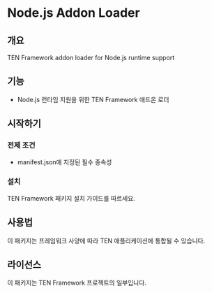 # Node.js Addon Loader

## 개요

TEN Framework addon loader for Node.js runtime support

## 기능

- Node.js 런타임 지원을 위한 TEN Framework 애드온 로더

## 시작하기

### 전제 조건

- manifest.json에 지정된 필수 종속성

### 설치

TEN Framework 패키지 설치 가이드를 따르세요.

## 사용법

이 패키지는 프레임워크 사양에 따라 TEN 애플리케이션에 통합될 수 있습니다.

## 라이선스

이 패키지는 TEN Framework 프로젝트의 일부입니다.
